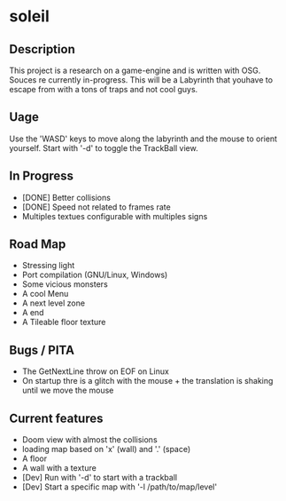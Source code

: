 # soleil

## Description

This project is a research on a game-engine and is written with OSG. Souces re currently in-progress.
This will be a Labyrinth that youhave to escape from with a tons of traps and not cool guys.


## Uage

Use the 'WASD' keys to move along the labyrinth and the mouse to orient yourself.
Start with '-d' to toggle the TrackBall view.



## In Progress
   * [DONE] Better collisions
   * [DONE] Speed not related to frames rate
   * Multiples textues configurable with multiples signs
      
## Road Map
   * Stressing light
   * Port compilation (GNU/Linux, Windows)
   * Some vicious monsters
   * A cool Menu
   * A next level zone
   * A end
   * A Tileable floor texture

## Bugs / PITA
   * The GetNextLine throw on EOF on Linux
   * On startup thre is a glitch with the mouse + the translation is shaking until we move the mouse

## Current features
   * Doom view with almost the collisions
   * loading map based on 'x' (wall) and '.' (space)
   * A floor
   * A wall with a texture
   * [Dev] Run with '-d' to start with a trackball
   * [Dev] Start a specific map with '-l /path/to/map/level'
